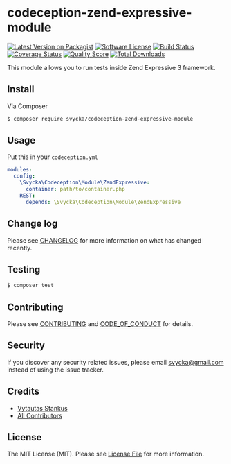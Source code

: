 # codeception-zend-expressive-module

[![Latest Version on Packagist][ico-version]][link-packagist]
[![Software License][ico-license]](LICENSE.md)
[![Build Status][ico-travis]][link-travis]
[![Coverage Status][ico-scrutinizer]][link-scrutinizer]
[![Quality Score][ico-code-quality]][link-code-quality]
[![Total Downloads][ico-downloads]][link-downloads]

This module allows you to run tests inside Zend Expressive 3 framework.


## Install

Via Composer

``` bash
$ composer require svycka/codeception-zend-expressive-module
```

## Usage

Put this in your `codeception.yml`
``` yml
modules:
  config:
    \Svycka\Codeception\Module\ZendExpressive:
      container: path/to/container.php
    REST:
      depends: \Svycka\Codeception\Module\ZendExpressive
```

## Change log

Please see [CHANGELOG](CHANGELOG.md) for more information on what has changed recently.

## Testing

``` bash
$ composer test
```

## Contributing

Please see [CONTRIBUTING](CONTRIBUTING.md) and [CODE_OF_CONDUCT](CODE_OF_CONDUCT.md) for details.

## Security

If you discover any security related issues, please email svycka@gmail.com instead of using the issue tracker.

## Credits

- [Vytautas Stankus][link-author]
- [All Contributors][link-contributors]

## License

The MIT License (MIT). Please see [License File](LICENSE.md) for more information.

[ico-version]: https://img.shields.io/packagist/v/svycka/codeception-zend-expressive-module.svg?style=flat-square
[ico-license]: https://img.shields.io/badge/license-MIT-brightgreen.svg?style=flat-square
[ico-travis]: https://img.shields.io/travis/svycka/codeception-zend-expressive-module/master.svg?style=flat-square
[ico-scrutinizer]: https://img.shields.io/scrutinizer/coverage/g/svycka/codeception-zend-expressive-module.svg?style=flat-square
[ico-code-quality]: https://img.shields.io/scrutinizer/g/svycka/codeception-zend-expressive-module.svg?style=flat-square
[ico-downloads]: https://img.shields.io/packagist/dt/svycka/codeception-zend-expressive-module.svg?style=flat-square

[link-packagist]: https://packagist.org/packages/svycka/codeception-zend-expressive-module
[link-travis]: https://travis-ci.org/svycka/codeception-zend-expressive-module
[link-scrutinizer]: https://scrutinizer-ci.com/g/svycka/codeception-zend-expressive-module/code-structure
[link-code-quality]: https://scrutinizer-ci.com/g/svycka/codeception-zend-expressive-module
[link-downloads]: https://packagist.org/packages/svycka/codeception-zend-expressive-module
[link-author]: https://github.com/svycka
[link-contributors]: ../../contributors

